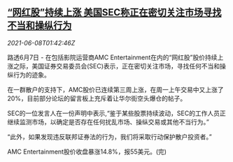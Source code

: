 <!--1623117662000-->
[“网红股”持续上涨 美国SEC称正在密切关注市场寻找不当和操纵行为](https://cn.reuters.com/article/us-sec-stock-market-regs-0608-idCNKCS2DK04L)
------

<div><i>2021-06-08T01:42:46Z</i></div><p>路透6月7日 - 在包括影院运营商AMC Entertainment在内的“网红股”股价持续上涨之际，美国证券交易委员会(SEC)表示，正在密切关注市场，寻找任何不当和操纵行为的迹象。</p><p>在一群散户的支持下，AMC股价已连续第三周上涨，在周一上午交易中又上涨了20%，目前部分论坛的留言板上充斥着让华尔街空头爆仓的帖子。</p><p>SEC的一位发言人在一份声明中表示,“鉴于某些股票持续波动，SEC的工作人员正继续监测市场，以确定是否存在任何扰乱市场、操纵交易或其他不当行为。”</p><p>“此外，如果发现违反联邦证券法的行为，我们将采取行动保护散户投资者。”</p><p>AMC Entertainment股价收盘暴涨14.8%，报55美元。(完)</p>
